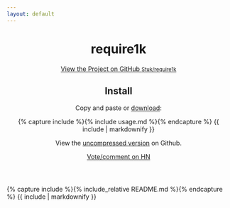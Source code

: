 ```yaml
---
layout: default
---
```


<header>
<h1>require1k</h1>

<p class="view"><a href="http://github.com/Stuk/require1k">View the Project on GitHub <small>Stuk/require1k</small></a></p>

<h2>Install</h2>

<p>Copy and paste or <a href="http://github.com/Stuk/require1k/blob/master/require1k.min.js">download</a>:</p>
{% capture include %}{% include usage.md %}{% endcapture %}
{{ include | markdownify }}

<p>View the <a href="http://github.com/Stuk/require1k/blob/master/require1k.js">uncompressed version</a> on Github.</p>

<p><a href="https://news.ycombinator.com/item?id=8961403" class="hn-share-button">Vote/comment on HN</a></p>
<script src="//hnbutton.appspot.com/static/hn.min.js" async defer></script>

</header>
<section>
{% capture include %}{% include_relative README.md %}{% endcapture %}
{{ include | markdownify }}
</section>
